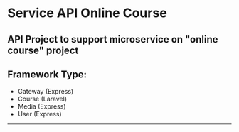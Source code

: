 # Service API Online Course

API Project to support microservice on "online course" project
---
## Framework Type:
- Gateway (Express)
- Course (Laravel)
- Media (Express)
- User (Express)
---
